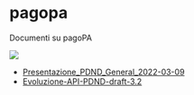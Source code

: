 # pagopa
Documenti su pagoPA

![](https://user-images.githubusercontent.com/42996217/157626324-1469694b-d193-4734-9cae-02675bdd86cc.png)

- [Presentazione_PDND_General_2022-03-09](https://docs.google.com/viewer?url=https://github.com/UO-TransizioneDigitaleComunePalermo/pagopa/raw/main/2022-PDND/Presentazione_PDND_General_2022-03-09.pdf)
- [Evoluzione-API-PDND-draft-3.2](https://docs.google.com/viewer?url=https://github.com/UO-TransizioneDigitaleComunePalermo/pagopa/raw/main/2022-PDND/evoluzione-API-PDND-draft-3.2.pdf)
